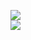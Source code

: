 [![](https://img.shields.io/badge/Made%20With-Github%20Spray-lightgrey.svg?style=for-the-badge&logo=github)](https://github.com/Annihil/github-spray#18376)  
[![](https://i.imgur.com/2DrTn0Z.gif)](https://github.com/Annihil/github-spray)